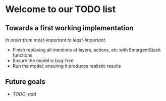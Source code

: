 <h1>Welcome to our TODO list</h1>

 <h2>Towards a first working implementation</h2>
 
 *In order from most-important to least-important.*
 
 * Finish replacing all mentions of layers, actions, etc with EmergentStack functions
 * Ensure the model is bug-free
 * Run the model, ensuring it produces realistic results
 
 <h2>Future goals</h2>
 
 * *TODO: add*
 